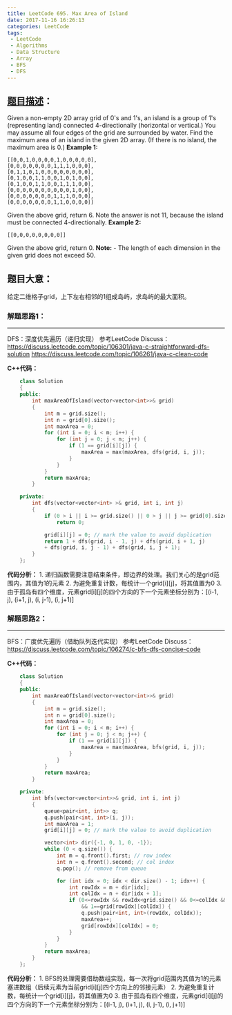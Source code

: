 ```yaml
---
title: LeetCode 695. Max Area of Island
date: 2017-11-16 16:26:13
categories: LeetCode
tags:
 - LeetCode
 - Algorithms
 - Data Structure
 - Array
 - BFS
 - DFS
---
```


## [题目描述][1]：
Given a non-empty 2D array grid of 0's and 1's, an island is a group of 1's (representing land) connected 4-directionally (horizontal or vertical.) You may assume all four edges of the grid are surrounded by water.
Find the maximum area of an island in the given 2D array. (If there is no island, the maximum area is 0.)
**Example 1:**
```
[[0,0,1,0,0,0,0,1,0,0,0,0,0],
[0,0,0,0,0,0,0,1,1,1,0,0,0],
[0,1,1,0,1,0,0,0,0,0,0,0,0],
[0,1,0,0,1,1,0,0,1,0,1,0,0],
[0,1,0,0,1,1,0,0,1,1,1,0,0],
[0,0,0,0,0,0,0,0,0,0,1,0,0],
[0,0,0,0,0,0,0,1,1,1,0,0,0],
[0,0,0,0,0,0,0,1,1,0,0,0,0]]
```
Given the above grid, return 6. Note the answer is not 11, because the island must be connected 4-directionally.
**Example 2:**
```
[[0,0,0,0,0,0,0,0]]
```
Given the above grid, return 0.
**Note:**
    - The length of each dimension in the given grid does not exceed 50.

## 题目大意：
给定二维格子grid，上下左右相邻的1组成岛屿，求岛屿的最大面积。

### 解题思路1：
---
DFS：深度优先遍历（递归实现）
参考LeetCode Discuss：
https://discuss.leetcode.com/topic/106301/java-c-straightforward-dfs-solution
https://discuss.leetcode.com/topic/106261/java-c-clean-code

**C++代码：**
``` c++
    class Solution
    {
    public:
        int maxAreaOfIsland(vector<vector<int>>& grid)
        {
            int m = grid.size();
            int n = grid[0].size();
            int maxArea = 0;
            for (int i = 0; i < m; i++) {
                for (int j = 0; j < n; j++) {
                    if (1 == grid[i][j]) {
                        maxArea = max(maxArea, dfs(grid, i, j));
                    }
                }
            }
            return maxArea;
        }

    private:
        int dfs(vector<vector<int> >& grid, int i, int j)
        {
            if (0 > i || i >= grid.size() || 0 > j || j >= grid[0].size() || 0 == grid[i][j])
                return 0;

            grid[i][j] = 0; // mark the value to avoid duplication
            return 1 + dfs(grid, i - 1, j) + dfs(grid, i + 1, j)
            + dfs(grid, i, j - 1) + dfs(grid, i, j + 1);
        }
    };
```

**代码分析：**
    1. 递归函数需要注意结束条件，即边界的处理。我们关心的是grid范围内，其值为1的元素
    2. 为避免重复计数，每统计一个grid[i][j]，将其值置为0
    3. 由于孤岛有四个维度，元素grid[i][j]的四个方向的下一个元素坐标分别为：[(i-1, j), (i+1, j), (i, j-1), (i, j+1)]

### 解题思路2：
---
BFS：广度优先遍历（借助队列迭代实现）
参考LeetCode Discuss：https://discuss.leetcode.com/topic/106274/c-bfs-dfs-concise-code

**C++代码：**
``` c++
    class Solution
    {
    public:
        int maxAreaOfIsland(vector<vector<int>>& grid)
        {
            int m = grid.size();
            int n = grid[0].size();
            int maxArea = 0;
            for (int i = 0; i < m; i++) {
                for (int j = 0; j < n; j++) {
                    if (1 == grid[i][j]) {
                        maxArea = max(maxArea, bfs(grid, i, j));
                    }
                }
            }
            return maxArea;
        }

    private:
        int bfs(vector<vector<int>>& grid, int i, int j)
        {
            queue<pair<int, int>> q;
            q.push(pair<int, int>(i, j));
            int maxArea = 1;
            grid[i][j] = 0; // mark the value to avoid duplication

            vector<int> dir({-1, 0, 1, 0, -1});
            while (0 < q.size()) {
                int m = q.front().first; // row index
                int n = q.front().second; // col index
                q.pop(); // remove from queue

                for (int idx = 0; idx < dir.size() - 1; idx++) {
                    int rowIdx = m + dir[idx];
                    int colIdx = n + dir[idx + 1];
                    if (0<=rowIdx && rowIdx<grid.size() && 0<=colIdx && colIdx<grid[0].size()
                        && 1==grid[rowIdx][colIdx]) {
                        q.push(pair<int, int>(rowIdx, colIdx));
                        maxArea++;
                        grid[rowIdx][colIdx] = 0;
                    }
                }
            }
            return maxArea;
        }
    };
```

**代码分析：**
    1. BFS的处理需要借助数组实现，每一次将grid范围内其值为1的元素塞进数组（后续元素为当前grid[i][j]四个方向上的邻接元素）
    2. 为避免重复计数，每统计一个grid[i][j]，将其值置为0
    3. 由于孤岛有四个维度，元素grid[i][j]的四个方向的下一个元素坐标分别为：[(i-1, j), (i+1, j), (i, j-1), (i, j+1)]


[1]: https://leetcode.com/problems/max-area-of-island/discuss/
